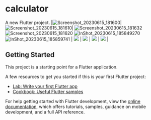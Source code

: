 # calculator

A new Flutter project.
|![Screenshot_20230615_181600](https://github.com/mohammadmahdiyousefi/calculator/assets/103829998/431825df-462c-464a-bd98-e7521bab8706)|![Screenshot_20230615_181610](https://github.com/mohammadmahdiyousefi/calculator/assets/103829998/3c184748-49e7-442d-a6af-2ac20a566541)|
![Screenshot_20230615_181632](https://github.com/mohammadmahdiyousefi/calculator/assets/103829998/423566e2-8d8e-4c0e-9706-4265734dc19d)
![Screenshot_20230615_181620](https://github.com/mohammadmahdiyousefi/calculator/assets/103829998/ed7ea53b-2faa-46f1-a661-fbdad10c2a5d)
![InShot_20230615_185849270](https://github.com/mohammadmahdiyousefi/calculator/assets/103829998/116b24c2-4eaf-4fc9-aacb-f2f6f9ebbcb3)
![InShot_20230615_185859741](https://github.com/mohammadmahdiyousefi/calculator/assets/103829998/d26f7f46-cfaf-4f3a-b7da-0ec3a27a4196)
| <img src="https://user-images.githubusercontent.com/76869974/129740857-33f38b27-06a3-4959-bb31-2ae97d6b66ff.gif"/> | <img src="https://user-images.githubusercontent.com/76869974/129741012-1215b292-d700-466f-9c41-552df0ad5e89.gif"/> | <img src="https://user-images.githubusercontent.com/76869974/129741188-e6803432-24d7-4e39-bfde-cc6765e13663.gif"/> | <img src="https://user-images.githubusercontent.com/76869974/129741151-b820edc9-ddbf-4446-b67a-6e254cb5a46d.gif"/> |

## Getting Started


This project is a starting point for a Flutter application.

A few resources to get you started if this is your first Flutter project:

- [Lab: Write your first Flutter app](https://docs.flutter.dev/get-started/codelab)
- [Cookbook: Useful Flutter samples](https://docs.flutter.dev/cookbook)

For help getting started with Flutter development, view the
[online documentation](https://docs.flutter.dev/), which offers tutorials,
samples, guidance on mobile development, and a full API reference.
